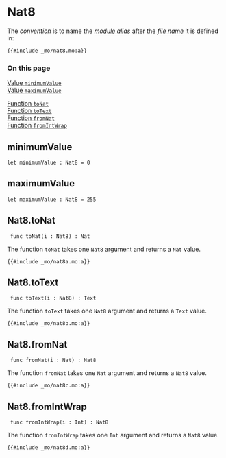 # Nat8

The _convention_ is to name the [_module alias_](/common-programming-concepts/modules.html#type-imports-and-renaming) after the [_file name_](/common-programming-concepts/modules.html#imports) it is defined in:

```motoko, run
{{#include _mo/nat8.mo:a}}
```

### On this page

[Value `minimumValue`](#minimumvalue)  
[Value `maximumValue`](#maximumvalue)

[Function `toNat`](#nat8tonat)  
[Function `toText`](#nat8totext)  
[Function `fromNat`](#nat8fromnat)  
[Function `fromIntWrap`](#nat8fromintwrap)

## minimumValue

```motoko
let minimumValue : Nat8 = 0
```

## maximumValue

```motoko
let maximumValue : Nat8 = 255
```

## Nat8.toNat

```motoko
 func toNat(i : Nat8) : Nat
```

The function `toNat` takes one `Nat8` argument and returns a `Nat` value.

```motoko, run
{{#include _mo/nat8a.mo:a}}
```

## Nat8.toText

```motoko
 func toText(i : Nat8) : Text
```

The function `toText` takes one `Nat8` argument and returns a `Text` value.

```motoko, run
{{#include _mo/nat8b.mo:a}}
```

## Nat8.fromNat

```motoko
 func fromNat(i : Nat) : Nat8
```

The function `fromNat` takes one `Nat` argument and returns a `Nat8` value.

```motoko, run
{{#include _mo/nat8c.mo:a}}
```

## Nat8.fromIntWrap

```motoko
 func fromIntWrap(i : Int) : Nat8
```

The function `fromIntWrap` takes one `Int` argument and returns a `Nat8` value.

```motoko, run
{{#include _mo/nat8d.mo:a}}
```

